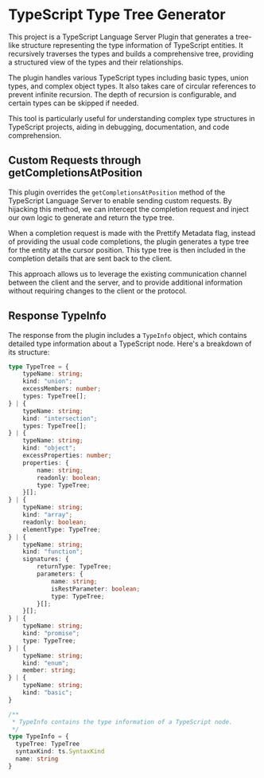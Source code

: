 # TypeScript Type Tree Generator

This project is a TypeScript Language Server Plugin that generates a tree-like structure representing the type information of TypeScript entities. It recursively traverses the types and builds a comprehensive tree, providing a structured view of the types and their relationships.

The plugin handles various TypeScript types including basic types, union types, and complex object types. It also takes care of circular references to prevent infinite recursion. The depth of recursion is configurable, and certain types can be skipped if needed.

This tool is particularly useful for understanding complex type structures in TypeScript projects, aiding in debugging, documentation, and code comprehension.

## Custom Requests through getCompletionsAtPosition

This plugin overrides the `getCompletionsAtPosition` method of the TypeScript Language Server to enable sending custom requests. By hijacking this method, we can intercept the completion request and inject our own logic to generate and return the type tree.

When a completion request is made with the Prettify Metadata flag, instead of providing the usual code completions, the plugin generates a type tree for the entity at the cursor position. This type tree is then included in the completion details that are sent back to the client.

This approach allows us to leverage the existing communication channel between the client and the server, and to provide additional information without requiring changes to the client or the protocol.

## Response TypeInfo

The response from the plugin includes a `TypeInfo` object, which contains detailed type information about a TypeScript node. Here's a breakdown of its structure:

```typescript
type TypeTree = {
    typeName: string;
    kind: "union";
    excessMembers: number;
    types: TypeTree[];
} | {
    typeName: string;
    kind: "intersection";
    types: TypeTree[];
} | {
    typeName: string;
    kind: "object";
    excessProperties: number;
    properties: {
        name: string;
        readonly: boolean;
        type: TypeTree;
    }[];
} | {
    typeName: string;
    kind: "array";
    readonly: boolean;
    elementType: TypeTree;
} | {
    typeName: string;
    kind: "function";
    signatures: {
        returnType: TypeTree;
        parameters: {
            name: string;
            isRestParameter: boolean;
            type: TypeTree;
        }[];
    }[];
} | {
    typeName: string;
    kind: "promise";
    type: TypeTree;
} | {
    typeName: string;
    kind: "enum";
    member: string;
} | {
    typeName: string;
    kind: "basic";
}

/**
 * TypeInfo contains the type information of a TypeScript node.
 */
type TypeInfo = {
  typeTree: TypeTree
  syntaxKind: ts.SyntaxKind
  name: string
}
```
